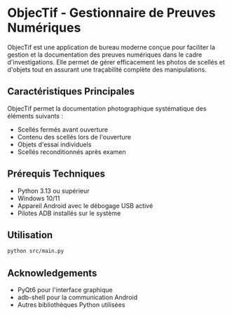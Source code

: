 # ObjecTif - Gestionnaire de Preuves Numériques

ObjecTif est une application de bureau moderne conçue pour faciliter la gestion et la documentation des preuves numériques dans le cadre d'investigations. Elle permet de gérer efficacement les photos de scellés et d'objets tout en assurant une traçabilité complète des manipulations.

## Caractéristiques Principales

ObjecTif permet la documentation photographique systématique des éléments suivants :
- Scellés fermés avant ouverture
- Contenu des scellés lors de l'ouverture
- Objets d'essai individuels
- Scellés reconditionnés après examen

## Prérequis Techniques

- Python 3.13 ou supérieur
- Windows 10/11
- Appareil Android avec le débogage USB activé
- Pilotes ADB installés sur le système


## Utilisation

```bash
python src/main.py
```


## Acknowledgements

- PyQt6 pour l'interface graphique
- adb-shell pour la communication Android
- Autres bibliothèques Python utilisées

